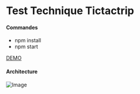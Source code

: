 ﻿# Test Technique Tictactrip
 
 #### Commandes
 * npm install
* npm start

[DEMO](https://tictactripstestfrontend.firebaseapp.com/)


 #### Architecture

![Image](https://zupimages.net/up/20/05/yb0a.jpg)


